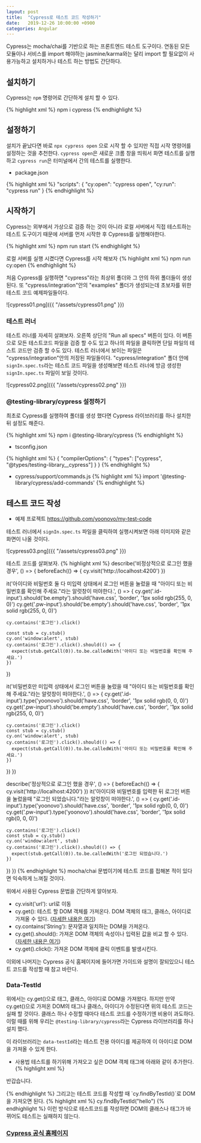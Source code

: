 ```yaml
---
layout: post
title:  "Cypress로 테스트 코드 작성하기"
date:   2019-12-26 10:00:00 +0900
categories: Angular
---
```


Cypress는 mocha/chai를 기반으로 하는 프론트엔드 테스트 도구이다.
연동된 모든 모듈이나 서비스를 import 해야하는 jasmine/karma와는 달리 import 할 필요없이 사용가능하고 설치하거나 테스트 하는 방법도 간단하다.

## 설치하기 

Cypress는 `npm` 명령어로 간단하게 설치 할 수 있다.

{% highlight xml %}
npm i cypress
{% endhighlight %}

## 설정하기 

설치가 끝났다면 바로 `npx cypress open` 으로 시작 할 수 있지만 직접 시작 명령어를 설정하는 것을 추천한다.
`cypress open`은 새로운 크롬 창을 띄워서 화면 테스트를 실행하고 `cypress run`은 터미널에서 간의  테스트를 실행한다. 

* package.json

{% highlight xml %}
"scripts": {
    "cy:open": "cypress open",
    "cy:run": "cypress run"
}
{% endhighlight %}

## 시작하기

Cypress는 외부에서 가상으로 검증 하는 것이 아니라 로컬 서버에서 직접 테스트하는 테스트 도구이기 때문에 서버를 먼저 시작한 후 Cypress를 실행해야한다.

{% highlight xml %}
npm run start
{% endhighlight %}

로컬 서버를 실행 시켰다면 Cypress를 시작 해보자
{% highlight xml %}
npm run cy:open
{% endhighlight %}

처음 Cypress를 실행하면 "cypress"라는 최상위 폴더와 그 안의 하위 폴더들이 생성된다.
또 "cypress/integration"안의 "examples" 폴더가 생성되는데 초보자를 위한 테스트 코드 예제파일들이다.

![cypress01.png]({{ "/assets/cypress01.png" }})

### 테스트 러너
테스트 러너를 자세히 살펴보자.
오른쪽 상단의 "Run all specs" 버튼이 있다. 이 버튼으로 모든 테스트코드 파일을 검증 할 수도 있고 하나의 파일을 클릭하면 단일 파일의 테스트 코드만 검증 할 수도 있다. 
테스트 러너에서 보이는 파일은 "cypress/integration"안의 저장된 파일들이다.
"cypress/integration" 폴더 안에 `signIn.spec.ts`라는 테스트 코드 파일을 생성해보면 테스트 러너에 방금 생성한 `signIn.spec.ts` 파일이 보일 것이다.

![cypress02.png]({{ "/assets/cypress02.png" }})


### @testing-library/cypress 설정하기
최초로 Cypress를 실행하여 폴더를 생성 했다면  Cypress 라이브러리를 하나 설치한 뒤 설정도 해준다. 

{% highlight xml %}
npm i @testing-library/cypress
{% endhighlight %}
* tsconfig.json

{% highlight xml %}
{
  "compilerOptions": {
    "types": ["cypress", "@types/testing-library__cypress"]
  }
}
{% endhighlight %}

* cypress/support/commands.js
{% highlight xml %}
import '@testing-library/cypress/add-commands'
{% endhighlight %}

## 테스트 코드 작성
- 예제 프로젝트 https://github.com/yoonovo/my-test-code

테스트 러너에서  `signIn.spec.ts` 파일을 클릭하여 실행시켜보면 아래 이미지와 같은 화면이 나올 것이다.

![cypress03.png]({{ "/assets/cypress03.png" }})

테스트 코드를 살펴보자.
{% highlight xml %}
describe('비정상적으로 로그인 했을 경우', () => {
  beforeEach(() => {
    cy.visit('http://localhost:4200')
  })

  it('아이디와 비밀번호 둘 다 미입력 상태에서 로그인 버튼을 눌렀을 때 "아이디 또는 비밀번호를 확인해 주세요."라는 알럿창이 떠야한다.', () => {
    cy.get('.id-input').should('be.empty').should('have.css', 'border', '1px solid rgb(255, 0, 0)')
    cy.get('.pw-input').should('be.empty').should('have.css', 'border', '1px solid rgb(255, 0, 0)')

    cy.contains('로그인').click()

    const stub = cy.stub()
    cy.on('window:alert', stub)
    cy.contains('로그인').click().should(() => {
      expect(stub.getCall(0)).to.be.calledWith('아이디 또는 비밀번호를 확인해 주세요.')      
    })
  })

  it('비밀번호만 미입력 상태에서 로그인 버튼을 눌렀을 때 "아이디 또는 비밀번호를 확인해 주세요."라는 알럿창이 떠야한다.', () => {
    cy.get('.id-input').type('yoonovo').should('have.css', 'border', '1px solid rgb(0, 0, 0)')
    cy.get('.pw-input').should('be.empty').should('have.css', 'border', '1px solid rgb(255, 0, 0)')

    cy.contains('로그인').click()
    const stub = cy.stub()
    cy.on('window:alert', stub)
    cy.contains('로그인').click().should(() => {
      expect(stub.getCall(0)).to.be.calledWith('아이디 또는 비밀번호를 확인해 주세요.')      
    })
  })
})

describe('정상적으로 로그인 했을 경우', () => {
  beforeEach(() => {
    cy.visit('http://localhost:4200')
  })
  it('아이디와 비밀번호를 입력한 뒤 로그인 버튼을 눌렀을때 "로그인 되었습니다."라는 알럿창이 떠야한다.', () => {
    cy.get('.id-input').type('yoonovo').should('have.css', 'border', '1px solid rgb(0, 0, 0)')
    cy.get('.pw-input').type('yoonovo').should('have.css', 'border', '1px solid rgb(0, 0, 0)')

    cy.contains('로그인').click()
    const stub = cy.stub()
    cy.on('window:alert', stub)
    cy.contains('로그인').click().should(() => {
      expect(stub.getCall(0)).to.be.calledWith('로그인 되었습니다.')      
    })
  })
})
{% endhighlight %}
mocha/chai 문법이기에 테스트 코드를 접해본 적이 있다면 익숙하게 느껴질 것이다.

위에서 사용된 Cypress 문법을 간단하게 알아보자. 

- cy.visit('url'): url로 이동
- cy.get(): 테스트 할 DOM 객체를 가져온다. DOM 객체의 태그, 클래스, 아이디로 가져올 수 있다. ([자세한 내용은 여기](https://docs.cypress.io/api/commands/get.html#Selector))
- cy.contains('String'): 문자열과 일치하는 DOM을 가져온다. 
- cy.get().should(): 가져온 DOM 객체의 속성이나 입력된 값을 비교 할 수 있다. ([자세한 내용은 여기](https://docs.cypress.io/api/commands/should.html#Arguments))
- cy.get().click(): 가져온 DOM 객체에 클릭 이벤트를 발생시킨다.

이외에 나머지는 Cypress 공식 홈페이지에 들어가면 가이드와 설명이 잘되있으니 테스트 코드를 작성할 때 참고 바란다.

### Data-TestId
위에서는 cy.get()으로 태그, 클래스, 아이디로 DOM을 가져왔다.
하지만 만약 cy.get()으로 가져온 DOM의 태그나 클래스, 아이디가 수정된다면 위의 테스트 코드는 실패 할 것이다. 클래스 하나 수정할 때마다 테스트 코드를 수정하기엔 비용이 과도하다. 이럴 때를 위해 우리는 `@testing-library/cypress`라는 Cypress 라이브러리를 하나 설치 했다.

이 라이브러리는 `data-testId`라는 테스트 전용 아이디를 제공하여 이 아이디로 DOM을 가져올 수 있게 한다. 

- 사용법
테스트를 하기위해 가져오고 싶은 DOM 객체 태그에 아래와 같이 추가한다. 
{% highlight xml %}
<p data-testId="hello">반갑습니다.</p>
{% endhighlight %}
그리고는 테스트 코드를 작성할 때 `cy.findByTestId()`로 DOM을 가져오면 된다.
{% highlight xml %}
cy.findByTestId("hello")
{% endhighlight %}
이런 방식으로 테스트코드를 작성하면 DOM의 클래스나 태그가 바뀌어도 테스트는 실패하지 않는다.

### [Cypress 공식 홈페이지](https://www.cypress.io/)